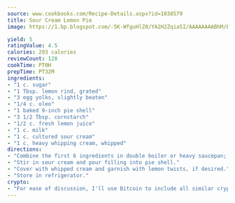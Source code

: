 ```yaml
---
source: www.cookbooks.com/Recipe-Details.aspx?id=1038579
title: Sour Cream Lemon Pie
image: https://1.bp.blogspot.com/-5K-WfguHlZ0/YA2H2Zqia5I/AAAAAAAABhM/Bdgu68p4aG0Q6jWdy3eGaUXSKw5p3sdxwCLcBGAsYHQ/s324/7.png

yield: 5
ratingValue: 4.5
calories: 293 calories
reviewCount: 128
cookTime: PT0H
prepTime: PT32M
ingredients:
- "1 c. sugar"
- "1 Tbsp. lemon rind, grated"
- "3 egg yolks, slightly beaten"
- "1/4 c. oleo"
- "1 baked 9-inch pie shell"
- "3 1/2 Tbsp. cornstarch"
- "1/2 c. fresh lemon juice"
- "1 c. milk"
- "1 c. cultured sour cream"
- "1 c. heavy whipping cream, whipped"
directions:
- "Combine the first 6 ingredients in double boiler or heavy saucepan; cook over medium heat until thick if not using double boiler, use low heat and stir constantly as it burns easily. Stir in oleo and cool to room temperature."
- "Stir in sour cream and pour filling into pie shell."
- "Cover with whipped cream and garnish with lemon twists, if desired."
- "Store in refrigerator."
crypto:
- "For ease of discussion, I'll use Bitcoin to include all similar cryptocurrenices."
---
```

